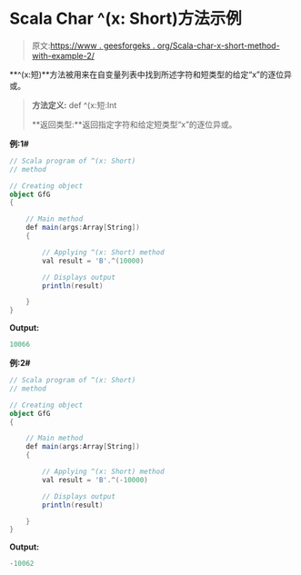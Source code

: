 # Scala Char ^(x: Short)方法示例

> 原文:[https://www . geesforgeks . org/Scala-char-x-short-method-with-example-2/](https://www.geeksforgeeks.org/scala-char-x-short-method-with-example-2/)

**^(x:短)**方法被用来在自变量列表中找到所述字符和短类型的给定“x”的逐位异或。

> **方法定义:** def ^(x:短:Int
> 
> **返回类型:**返回指定字符和给定短类型“x”的逐位异或。

**例:1#**

```scala
// Scala program of ^(x: Short)
// method

// Creating object
object GfG
{ 

    // Main method
    def main(args:Array[String])
    {

        // Applying ^(x: Short) method 
        val result = 'B'.^(10000)

        // Displays output
        println(result)

    }
} 
```

**Output:**

```scala
10066

```

**例:2#**

```scala
// Scala program of ^(x: Short)
// method

// Creating object
object GfG
{ 

    // Main method
    def main(args:Array[String])
    {

        // Applying ^(x: Short) method
        val result = 'B'.^(-10000)

        // Displays output
        println(result)

    }
} 
```

**Output:**

```scala
-10062

```